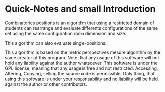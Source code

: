 # Quick-Notes and small Introduction

Combinatorics positions is an algorithm that using a restricted domain of students can rearrange and evaluate differents configurations
of the same set using the same configuration room dimension and size.

This algorithm can also evaluate single-positions.

This algorithm is based on the metric perspectives mesure algorithm by the same creator of this program.
Note: that any usage of this software will not hold any liability against the author whatsoever.
This software is under the GPL license, meaning that any usage is free and not restricted. 
Accessing, Altering, Copying, selling the source code is permissible, Only thing, that using this software
is under your responsability and no liability will be held against the author or other contributors.
